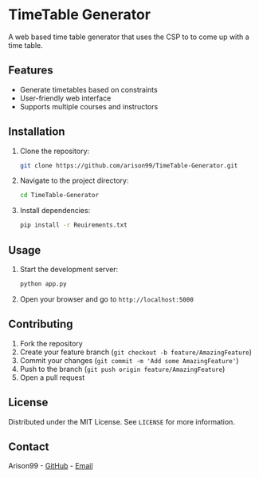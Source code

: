 # TimeTable Generator
 A web based time table generator that uses the CSP to to come up with a time table.
## Features

- Generate timetables based on constraints
- User-friendly web interface
- Supports multiple courses and instructors


## Installation

1. Clone the repository:
    ```sh
    git clone https://github.com/arison99/TimeTable-Generator.git
    ```
2. Navigate to the project directory:
    ```sh
    cd TimeTable-Generator
    ```
3. Install dependencies:
    ```sh
    pip install -r Reuirements.txt
    ```

## Usage

1. Start the development server:
    ```sh
    python app.py
    ```
2. Open your browser and go to `http://localhost:5000`

## Contributing

1. Fork the repository
2. Create your feature branch (`git checkout -b feature/AmazingFeature`)
3. Commit your changes (`git commit -m 'Add some AmazingFeature'`)
4. Push to the branch (`git push origin feature/AmazingFeature`)
5. Open a pull request

## License

Distributed under the MIT License. See `LICENSE` for more information.

## Contact

Arison99 - [GitHub](https://github.com/arison99) - [Email](mailto:harrisondaviinci@gmail.com)
